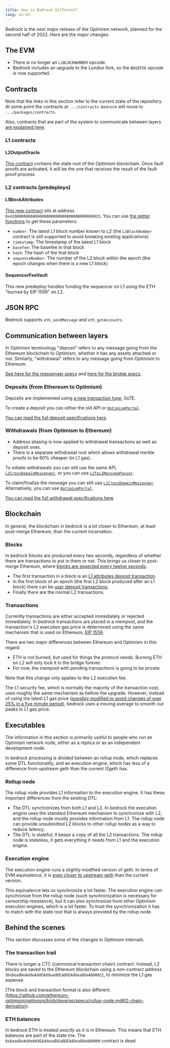 ```yaml
---
title: How is Bedrock Different?
lang: en-US
---
```


Bedrock is the next major release of the Optimism network, planned for the second half of 2022. 
Here are the major changes:



## The EVM

- There is no longer an `L1BLOCKNUMBER` opcode. 
- Bedrock includes an upgrade to the London fork, so the `BASEFEE` opcode is now supported.

## Contracts

Note that the links in this section refer to the current state of the repository.
At some point the contracts at `.../contracts-bedrock` will move to `.../packages/contracts`.

Also, contracts that are part of the system to communicate between layers [are explained here](##communication-between-layers).

### L1 contracts


#### L2OutputOracle

[This contract](https://github.com/ethereum-optimism/optimism/blob/develop/contracts-bedrock/contracts/L1/L2OutputOracle.sol) contains the state root of the Optimism blockchain.
Once fault proofs are activated, it will be the one that receives the result of the fault proof process.


### L2 contracts (predeploys)


#### L1BlockAttributes

[This new contract](https://github.com/ethereum-optimism/optimism/blob/develop/contracts-bedrock/contracts/L2/L1Block.sol) sits at address `0x4200000000000000000000000000000000000015`.
You can use [the getter functions](https://docs.soliditylang.org/en/v0.8.12/contracts.html#getter-functions) to get these parameters:

- `number`: The latest L1 block number known to L2 (the `L1BlockNumber` contract is still supported to avoid breaking existing applications)
- `timestamp`: The timestamp of the latest L1 block
- `basefee`: The basefee in that block
- `hash`: The hash of the that block
- `sequenceNumber`: The number of the L2 block within the epoch (the epoch changes when there is a new L1 block)



#### SequencerFeeVault

This new predeploy handles funding the sequencer on L1 using the ETH "burned by EIP 1559" on L2.



## JSON RPC 

Bedrock supports `eth_sendMessage` and `eth_getAccounts`.


## Communication between layers

In Optimism terminology "deposit" refers to any message going from the Ethereum blockchain to Optimism, whether it has any assets attached or not.
Similarly, "withdrawal" refers to any message going from Optimism to Ethereum.

[See here for the messenger specs](https://github.com/ethereum-optimism/optimism/blob/develop/specs/messengers.md) and [here for the bridge specs](https://github.com/ethereum-optimism/optimism/blob/develop/specs/bridges.md).



### Deposits (from Ethereum to Optimism)

Deposits are implemented using [a new transaction type](https://github.com/ethereum-optimism/optimism/blob/develop/specs/deposits.md#the-deposited-transaction-type), 0x7E.

To create a deposit you can either the old API or [`OptimismPortal`](https://github.com/ethereum-optimism/optimism/blob/develop/contracts-bedrock/contracts/L1/OptimismPortal.sol).

[You can read the full deposit specifications here](https://github.com/ethereum-optimism/optimism/blob/develop/specs/deposits.md#the-deposited-transaction-type).


### Withdrawals (from Optimism to Ethereum)

- Address aliasing is now applied to withdrawal transactions as well as deposit ones.
- There is a separate withdrawal root which allows withdrawal merkle proofs to be 60% cheaper (in L1 gas).

To initiate withdrawals you can still use the same API, [`L2CrossDomainMessenger`](https://github.com/ethereum-optimism/optimism/blob/develop/contracts-bedrock/contracts/L2/L2CrossDomainMessenger.sol), or you can use [`L2ToL1MessagePasser`](https://github.com/ethereum-optimism/optimism/blob/develop/contracts-bedrock/contracts/L2/L2ToL1MessagePasser.sol).

To claim/finalize the message you can still use [`L1CrossDomainMessenger`](https://github.com/ethereum-optimism/optimism/blob/develop/contracts-bedrock/contracts/L1/L1CrossDomainMessenger.sol).
Alternatively, you can use [`OptimismPortal`](https://github.com/ethereum-optimism/optimism/blob/develop/contracts-bedrock/contracts/L1/OptimismPortal.sol).


[You can read the full withdrawal specifications here](https://github.com/ethereum-optimism/optimism/blob/develop/specs/withdrawals.md)







## Blockchain

In general, the blockchain in bedrock is a lot closer to Ethereum, at least post-merge Ethereum, than the current incarnation.


### Blocks

In bedrock blocks are produced every two seconds, regardless of whether there are transactions to put in them or not. 
This brings us closer to post-merge Ethereum, where [blocks are expected every twelve seconds](https://blog.ethereum.org/2021/11/29/how-the-merge-impacts-app-layer/).

- The first transaction in a block is an [L1 attributes deposit transaction](https://github.com/ethereum-optimism/optimism/blob/develop/specs/deposits.md#l1-attributes-deposited-transaction).
- In the first block of an epoch (the first L2 block produced after an L1 block) there can be [user deposit transactions](https://github.com/ethereum-optimism/optimism/blob/develop/specs/deposits.md#user-deposited-transactions).
- Finally there are the normal L2 transactions.

### Transactions

Currently transactions are either accepted immediately or rejected immediately.
In bedrock transactions are placed in a mempool, and the transaction's L2 execution gas price is determined using the same mechanism that is used on Ethereum, [EIP 1559](https://github.com/ethereum/EIPs/blob/master/EIPS/eip-1559.md).

There are two major differences between Ethereum and Optimism in this regard:

- ETH is not burned, but used for things the protocol needs.
  Burning ETH on L2 will only lock it in the bridge forever.
- For now, the mempool with pending transactions is going to be private. 

Note that this change only applies to the L2 execution fee. 

The L1 security fee, which is normally the majority of the transaction cost, uses roughly the same mechanism as before the upgrade.
However, instead of using the latest L1 gas price ([possibly modified to avoid changes of over 25% in a five minute period](https://help.optimism.io/hc/en-us/articles/4416677738907-What-happens-if-the-L1-gas-price-spikes-while-a-transaction-is-in-process-)), bedrock uses a moving average to smooth out peaks in L1 gas price.





## Executables

The information in this section is primarily useful to people who run an Optimism network node, either as a replica or as an independent development node.

In bedrock processing is divided between an rollup node, which replaces some DTL functionality, and an execution engine, which has less of a difference from upstream geth than the current l2geth has.

### Rollup node

The rollup node provides L1 information to the execution engine.
It has these important differences from the existing DTL:

- The DTL synchronizes from both L1 and L2.
  In bedrock the execution engine uses the standard Ethereum mechanism to synchronize with L2, and the rollup node mostly provides information from L1.
  The rollup node can provide unsubmitted L2 blocks to other rollup nodes as a way to reduce latency.
- The DTL is stateful, it keeps a copy of all the L2 transactions.
  The rollup node is stateless, it gets everything it needs from L1 and the execution engine.


### Execution engine

The execution engine runs a slightly modified version of geth.
In terms of EVM equivalence, it is [even closer to upstream geth](https://github.com/ethereum-optimism/reference-optimistic-geth/compare/master...optimism-prototype) than the current version.

This equivalence lets us synchronize a lot faster.
The execution engine *can* synchronize from the rollup node (such synchronization is necessary for censorship resistance), but it can also synchronize from other Optimism execution engines, which is a lot faster.
To trust the synchronization it has to match with the state root that is always provided by the rollup node.


## Behind the scenes

This section discusses some of the changes in Optimism internals. 


### The transaction trail

There is longer a CTC (cannonical transaction chain) contract.
Instead, L2 blocks are saved to the Ethereum blockchain using a non-contract address (`0xDeadDeAddeAddEAddeadDEaDDEAdDeaDDeAD0001`), to minimize the L1 gas expense.

[The block and transaction format is also different.(https://github.com/ethereum-optimism/optimism/blob/develop/specs/rollup-node.md#l2-chain-derivation).


### ETH balances

In bedrock ETH is treated *exactly* as it is in Ethereum.
This means that ETH balances are part of the state trie.
The `0xDeadDeAddeAddEAddeadDEaDDEAdDeaDDeAD0000` contract is dead.


